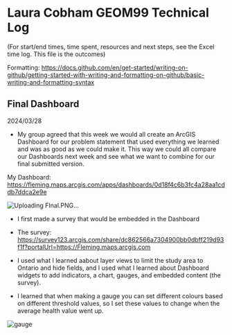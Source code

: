 # Laura Cobham GEOM99 Technical Log 
(For start/end times, time spent, resources and next steps, see the Excel time log. This file is the outcomes)

Formatting: https://docs.github.com/en/get-started/writing-on-github/getting-started-with-writing-and-formatting-on-github/basic-writing-and-formatting-syntax

## Final Dashboard

2024/03/28

- My group agreed that this week we would all create an ArcGIS Dashboard for our problem statement that used everything we learned and was as good as we could make it. This way we could all compare our Dashboards next week and see what we want to combine for our final submitted version.

My Dashboard: https://fleming.maps.arcgis.com/apps/dashboards/0d18f4c6b3fc4a28aa1cddb7ddca2e9e

![Uploading FInal.PNG…]()

- I first made a survey that would be embedded in the Dashboard
- The survey: https://survey123.arcgis.com/share/dc862566a7304900bb0dbff219d93f1f?portalUrl=https://Fleming.maps.arcgis.com

- I used what I learned aabout layer views to limit the study area to Ontario and hide fields, and I used what I learned about Dashboard widgets to add indicators, a chart, gauges, and embedded content (the survey).

- I learned that when making a gauge you can set different colours based on different threshold values, so I set these values to change when the average health value went up.

![gauge](https://github.com/lacobham/geom99techlog/assets/146376068/3e0f93e7-0f7d-4ae4-90d1-a0bfdf20b4e9)


